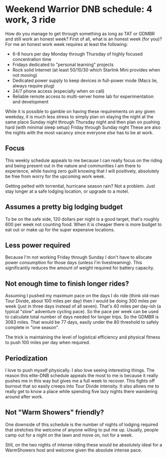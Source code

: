 # Weekend Warrior DNB schedule: 4 work, 3 ride

How do you manage to get through something as long as TAT or GDMBR and still work an honest week? First of all, what is an honest week (for you)? For me an honest work week requires at least the following:

* 6-8 hours per day Monday through Thursday of highly focused concentration time
* Fridays dedicated to "personal learning" projects
* Rock solid Internet (at least 50/10/30 which Starlink Mini provides when not moving)
* Dedicated power supply to keep devices in full-power mode (Macs lie, always require plug)
* 24/7 phone access (especially when on call)
* Reliable remote access to multi-server home lab for experimentation and development

While it is possible to gamble on having these requirements on any given weekday, it is much less stress to simply plan on staying the night at the same place Sunday night through Thursday night and then plan on pushing hard (with minimal sleep setup) Friday through Sunday night These are also the nights with the most vacancy since everyone *else* has to be at work.

## Focus

This weekly schedule appeals to me because I can really focus on the riding and being present out in the nature and communities I am there to experience, while having zero guilt knowing that I will positively, absolutely be free from worry for the upcoming work week.

Getting pelted with torrential, hurricane season rain? Not a problem. Just stay longer at a safe lodging location, or upgrade to a motel.

## Assumes a pretty big lodging budget

To be on the safe side, 120 dollars per night is a good target, that's roughly 600 per week not counting food. When it is cheaper there is more budget to eat out or make up for the super expensive locations.

## Less power required

Because I'm not working Friday through Sunday I don't have to allocate power consumption for those days (unless I'm livestreaming). This significantly reduces the amount of weight required for battery capacity.

## Not enough time to finish longer rides?

Assuming I pushed my maximum pace on the days I do ride (think old-man Tour Divide, about 100 miles per day) then I would be doing 300 miles per week (just in three days instead of all seven). That's 40 miles per day-ish (a typical "slow" adventure cycling pace). So the pace per week can be used to calculate total number of days needed for longer trips. So the GDMBR is 3083 miles. That would be 77 days, easily under the 80 threshold to safely complete in "one season".

The trick is maintaining the level of logistical efficiency and physical fitness to push 100 miles per day when required.

## Periodization

I love to push myself physically. I also love seeing interesting things. The reason this elite-DNB schedule appeals the most to me is because it really pushes me in this way but gives me a full week to recover. This fights off burnout that so easily creeps into Tour Divide intensity. It also allows me to really get to know a place while spending five lazy nights there wandering around after work.

## Not "Warm Showers" friendly?

One downside of this schedule is the number of nights of lodging required that stretches the welcome of anyone willing to put me up. Usually, people camp out for a night on the lawn and move on, not for a week.

Still, on the two nights of intense riding these would be absolutely ideal for a WarmShowers host and welcome given the absolute intense pace.
